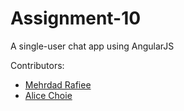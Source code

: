 # Assignment-10
A single-user chat app using AngularJS

Contributors: 
- [Mehrdad Rafiee](https://github.com/mehrdadrafiee)
- [Alice Choie](#)
